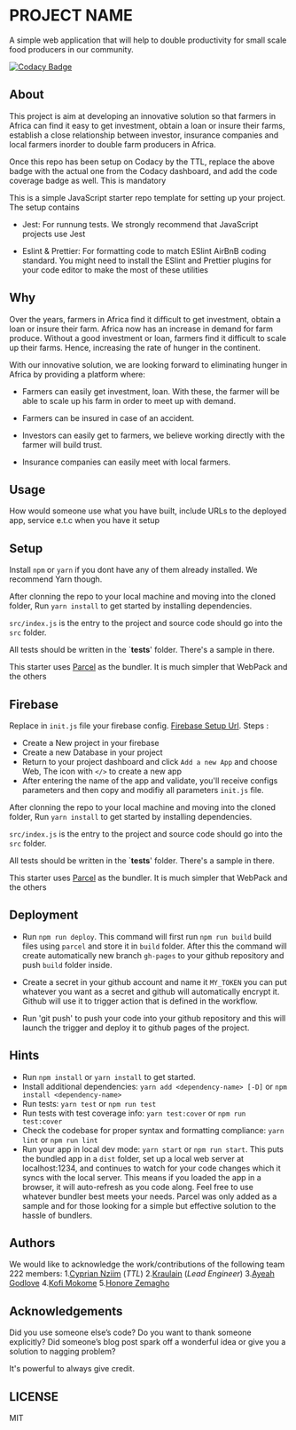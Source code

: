 # PROJECT NAME

A simple web application that will help to double productivity for small scale food producers in our community.

[![Codacy Badge](https://api.codacy.com/project/badge/Grade/5857cc5891c044759e56cdbc214fa97b)](https://app.codacy.com/gh/BuildForSDG/Team-222-SDG2-P1?utm_source=github.com&utm_medium=referral&utm_content=BuildForSDG/Team-222-SDG2-P1&utm_campaign=Badge_Grade_Settings)

## About

<!-- What is this project about. Ok to enrich here or the section above it with an image. -->
This project is aim at developing an innovative solution so that farmers in Africa can find it easy to get investment, obtain a loan or insure their farms, establish a close relationship  between investor, insurance companies and local farmers inorder to double farm producers in Africa.

Once this repo has been setup on Codacy by the TTL, replace the above badge with the actual one from the Codacy dashboard, and add the code coverage badge as well. This is mandatory

This is a simple JavaScript starter repo template for setting up your project. The setup contains

- Jest: For runnung tests. We strongly recommend that JavaScript projects use Jest

- Eslint & Prettier: For formatting code to match ESlint AirBnB coding standard. You might need to install the ESlint and Prettier plugins for your code editor to make the most of these utilities

## Why

Over the years, farmers in Africa find it difficult to get investment, obtain a loan or insure their farm. Africa now has an increase in demand for farm produce. Without a good investment or loan, farmers find it difficult to scale up their farms. Hence, increasing the rate of hunger in the continent.

With our innovative solution, we are looking forward to eliminating hunger in Africa by providing a platform where:

- Farmers can easily get investment, loan. With these, the farmer will be able to scale up his farm in order to meet up with demand.

- Farmers can be insured in case of an accident.

- Investors can easily get to farmers, we believe working directly with the farmer will build trust.

- Insurance companies can easily meet with local farmers.

## Usage

 How would someone use what you have built, include URLs to the deployed app, service e.t.c when you have it setup

## Setup

Install `npm` or `yarn` if you dont have any of them already installed. We recommend Yarn though.

After clonning the repo to your local machine and moving into the cloned folder, Run `yarn install` to get started by installing dependencies.

`src/index.js` is the entry to the project and source code should go into the `src` folder.

All tests should be written in the `__tests__' folder. There's a sample in there.

This starter uses [Parcel](https://parceljs.org/getting_started.html) as the bundler. It is much simpler that WebPack and the others

## Firebase

Replace in  `init.js` file your firebase config. [Firebase Setup Url](https://firebase.google.com/docs/database/web/start).
Steps :

- Create a New project in your firebase
- Create a new Database in your project
- Return to your project dashboard and click  `Add a new App` and choose Web, The icon with `</>`  to create a new app
- After entering the name of the app and validate, you'll receive configs parameters and then copy and modifiy all parameters `init.js` file.

After clonning the repo to your local machine and moving into the cloned folder, Run `yarn install` to get started by installing dependencies.

`src/index.js` is the entry to the project and source code should go into the `src` folder.

All tests should be written in the `__tests__' folder. There's a sample in there.

This starter uses [Parcel](https://parceljs.org/getting_started.html) as the bundler. It is much simpler that WebPack and the others

## Deployment

- Run `npm run deploy`. This command will first run `npm run build` build files using `parcel` and store it in `build` folder.
After this the command will create automatically new branch `gh-pages` to your github repository and push `build` folder inside.

- Create a secret in your github account and name it `MY_TOKEN`  you can put whatever you want as a secret and github will automatically encrypt it. Github will use it to trigger action that is defined in the workflow.

- Run 'git push' to push your code into your github repository and this will launch the trigger and deploy it to github pages of the project.

## Hints

- Run `npm install` or `yarn install` to get started.
- Install additional dependencies: `yarn add <dependency-name> [-D]` or `npm install <dependency-name>`
- Run tests: `yarn test` or `npm run test`
- Run tests with test coverage info: `yarn test:cover` or `npm run test:cover`
- Check the codebase for proper syntax and formatting compliance: `yarn lint` or `npm run lint`
- Run your app in local dev mode: `yarn start` or `npm run start`. This puts the bundled app in a `dist` folder, set up a local web server at localhost:1234, and continues to watch for your code changes which it syncs with the local server. This means if you loaded the app in a browser, it will auto-refresh as you code along. Feel free to use whatever bundler best meets your needs. Parcel was only added as a sample and for those looking for a simple but effective solution to the hassle of bundlers.

## Authors

We would like to acknowledge the work/contributions of the following team 222 members:
1.[Cyprian Nziim](https://github.com/cyprian-nziim) (_TTL_)
2.[Kraulain](https://github.com/kraulain) (_Lead Engineer_)
3.[Ayeah Godlove](https://github.com/ayeahgodlove)
4.[Kofi Mokome](https://github.com/kofimokome)
5.[Honore Zemagho](https://github.com/honorezemagho)

## Acknowledgements

Did you use someone else’s code?
Do you want to thank someone explicitly?
Did someone’s blog post spark off a wonderful idea or give you a solution to nagging problem?

It's powerful to always give credit.

## LICENSE

MIT
